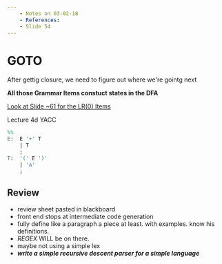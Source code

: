 ```yaml
---
    - Notes on 03-02-18
    - References:
    - Slide 54
---
```


# GOTO

After gettig closure, we need to figure out where we're gointg next

**All those Grammar Items constuct states in the DFA**

[Look at Slide ~61 for the LR(0) Items]()

Lecture 4d YACC

```y
%%
E:  E '+' T
    | T
    ;
T:  '(' E ')'
    | 'a'
    ;
```

## Review

* review sheet pasted in blackboard
* front end stops at intermediate code generation
* fully define like a paragraph a piece at least. with examples. know his definitions.
* _REGEX_ WILL be on there.
* maybe not using a simple lex
* **_write a simple recursive descent parser for a simple language_**
